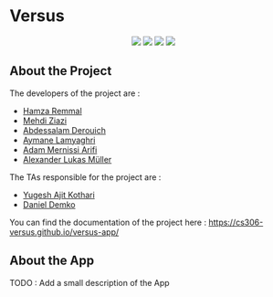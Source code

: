 # Versus
<div align="center">
    <a href="https://cirrus-ci.com/github/cs306-versus/versus-app"><img src="https://api.cirrus-ci.com/github/cs306-versus/versus-app.svg"/></a>
    <a href="https://github.com/cs306-versus/versus-app/actions/workflows/publish_doc.yml"><img src="https://github.com/cs306-versus/versus-app/actions/workflows/publish_doc.yml/badge.svg?branch=master"/></a>
    <a href="https://codeclimate.com/github/cs306-versus/versus-app/maintainability"><img src="https://api.codeclimate.com/v1/badges/b5faf1701dd0bafea7c2/maintainability"/></a>
    <a href="https://codeclimate.com/github/cs306-versus/versus-app/test_coverage"><img src="https://api.codeclimate.com/v1/badges/b5faf1701dd0bafea7c2/test_coverage"/></a>
</div>

## About the Project

The developers of the project are :
- [Hamza Remmal](https://people.epfl.ch/hamza.remmal)
- [Mehdi Ziazi](https://people.epfl.ch/mehdi.ziazi)
- [Abdessalam Derouich](https://people.epfl.ch/abdessalam.derouich)
- [Aymane Lamyaghri](https://people.epfl.ch/aymane.lamyaghri)
- [Adam Mernissi Arifi](https://people.epfl.ch/adam.mernissiarifi)
- [Alexander Lukas Müller](https://people.epfl.ch/alexander.muller)

The TAs responsible for the project are :
- [Yugesh Ajit Kothari](https://people.epfl.ch/yugesh.kothari)
- [Daniel Demko](https://people.epfl.ch/daniel.demko)

You can find the documentation of the project here : https://cs306-versus.github.io/versus-app/

## About the App
TODO : Add a small description of the App


